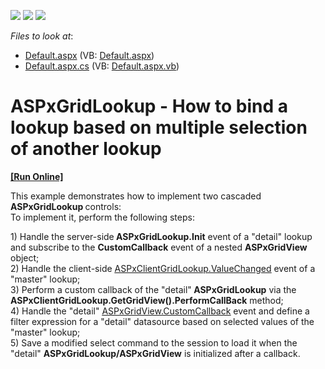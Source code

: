 <!-- default badges list -->
![](https://img.shields.io/endpoint?url=https://codecentral.devexpress.com/api/v1/VersionRange/128530847/13.1.10%2B)
[![](https://img.shields.io/badge/Open_in_DevExpress_Support_Center-FF7200?style=flat-square&logo=DevExpress&logoColor=white)](https://supportcenter.devexpress.com/ticket/details/E3959)
[![](https://img.shields.io/badge/📖_How_to_use_DevExpress_Examples-e9f6fc?style=flat-square)](https://docs.devexpress.com/GeneralInformation/403183)
<!-- default badges end -->
<!-- default file list -->
*Files to look at*:

* [Default.aspx](./CS/WebSite/Default.aspx) (VB: [Default.aspx](./VB/WebSite/Default.aspx))
* [Default.aspx.cs](./CS/WebSite/Default.aspx.cs) (VB: [Default.aspx.vb](./VB/WebSite/Default.aspx.vb))
<!-- default file list end -->
# ASPxGridLookup - How to bind a lookup based on multiple selection of another lookup 
<!-- run online -->
**[[Run Online]](https://codecentral.devexpress.com/e3959/)**
<!-- run online end -->


<p>This example demonstrates how to implement two cascaded<strong> ASPxGridLookup </strong>controls:<br />
To implement it, perform the following steps:</p><p>1) Handle the server-side<strong> ASPxGridLookup.Init</strong> event of a "detail" lookup and subscribe to the <strong>CustomCallback</strong> event of a nested <strong>ASPxGridView</strong> object;<br />
2) Handle the client-side <a href="http://documentation.devexpress.com/#AspNet/DevExpressWebASPxEditorsScriptsASPxClientEdit_ValueChangedtopic"><u>ASPxClientGridLookup.ValueChanged</u></a> event of a "master" lookup;<br />
3) Perform a custom callback of the "detail"<strong> ASPxGridLookup</strong> via the <strong>ASPxClientGridLookup.GetGridView().PerformCallBack</strong> method;<br />
4) Handle the "detail" <a href="http://documentation.devexpress.com/#AspNet/DevExpressWebASPxGridViewASPxGridView_CustomCallbacktopic"><u>ASPxGridView.CustomCallback</u></a> event and define a filter expression for a "detail" datasource based on selected values of the "master" lookup;<br />
5) Save a modified select command to the session to load it when the "detail" <strong>ASPxGridLookup/ASPxGridView</strong> is initialized after a callback.</p>

<br/>



